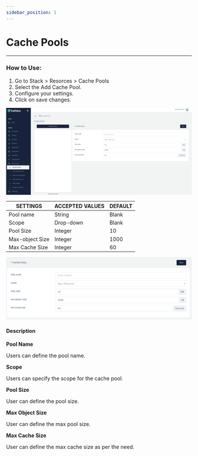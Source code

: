 ```yaml
---
sidebar_position: 1
---
```


# Cache Pools

---

### How to Use:

1. Go to Stack > Resorces > Cache Pools
2.  Select the Add Cache Pool.
3. Configure your settings. 
4. Click on save changes.

![cache](/img/platform/cache1.png)

| SETTINGS        | ACCEPTED VALUES | DEFAULT |
|-----------------|-----------------|---------|
| Pool name       | String          | Blank   |
| Scope           | Drop-down       | Blank   |
| Pool Size       | Integer         | 10      |
| Max-object Size | Integer         | 1000    |
| Max Cache Size  | Integer         | 60      |


![cache](/img/platform/cache2.png)

#### Description 

**Pool Name**

Users can define the pool name.

**Scope**

Users can specify the scope for the cache pool.

**Pool Size**

User can define the pool size.

**Max Object Size**

User can define the max pool size.

**Max Cache Size**

User can define the max cache size as per the need.

